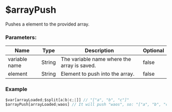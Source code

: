 # $arrayPush
Pushes a element to the provided array.

### Parameters:
| Name               | Type                | Description                                  | Optional |
| ------------------ | ------------------- | -------------------------------------------- | -------- |
| variable name      | String              | The variable name where the array is saved.  | false    |
| element            | String              | Element to push into the array.              | false    |
### Example
```js
$var[arrayLoaded;$split[a|b|c;|]] // "["a", "b", "c"]"
$arrayPush[arrayLoaded;waos] // It will push "waos", so: "["a", "b", "c", "waos"]"
```